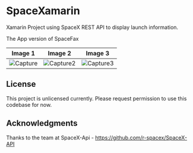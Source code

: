 # SpaceXamarin
Xamarin Project using SpaceX REST API to display launch information.

The App version of SpaceFax

Image 1| Image 2 | Image 3
------------ | ------------- | -------------
![Capture](https://user-images.githubusercontent.com/14834490/62377620-09957b00-b53b-11e9-9173-4d570a341a63.PNG) | ![Capture2](https://user-images.githubusercontent.com/14834490/62377625-0b5f3e80-b53b-11e9-8674-fb479eb9e4c5.PNG) | ![Capture3](https://user-images.githubusercontent.com/14834490/62377630-0d290200-b53b-11e9-8b5f-b8b3d79565e3.PNG)

## License
This project is unlicensed currently. Please request permission to use this codebase for now.

## Acknowledgments
Thanks to the team at SpaceX-Api - https://github.com/r-spacex/SpaceX-API
